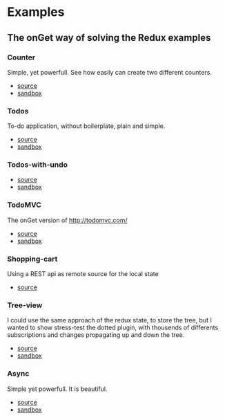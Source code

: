 # Examples

## The onGet way of solving the Redux examples

### Counter
Simple, yet powerfull. See how easily can create two different counters.

* [source](/examples/counter)
* [sandbox](https://codesandbox.io/s/github/hacknlove/onGet/tree/master/examples/counter)


### Todos
To-do application, without boilerplate, plain and simple.

* [source](/master/examples/todos)
* [sandbox](https://codesandbox.io/s/github/hacknlove/onGet/tree/master/examples/todos)

### Todos-with-undo

* [source](/examples/todos-with-undo)
* [sandbox](https://codesandbox.io/s/github/hacknlove/onGet/tree/master/examples/todos-with-undo)


### TodoMVC

The onGet version of http://todomvc.com/
* [source](/master/examples/todomvc)
* [sandbox](https://codesandbox.io/s/github/hacknlove/onGet/tree/master/examples/todomvc)

### Shopping-cart

Using a REST api  as remote source for the local state

* [source](/examples/shopping-cart)


### Tree-view

I could use the same approach of the redux state, to store the tree, but I wanted to show stress-test the dotted plugin, with thousends of differents subscriptions and changes propagating up and down the tree.


* [source](/examples/tree-view)
* [sandbox](https://codesandbox.io/s/github/hacknlove/onGet/tree/master/examples/tree-view)

### Async

Simple yet powerfull. It is beautiful.

* [source](/examples/async)
* [sandbox](https://codesandbox.io/s/github/hacknlove/onGet/tree/master/examples/async)
